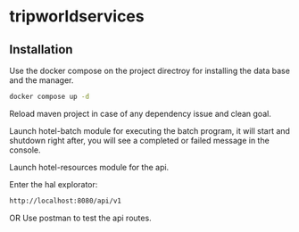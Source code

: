 # tripworldservices

## Installation

Use the docker compose on the project directroy for installing the data base and the manager.

```bash
docker compose up -d
```

Reload maven project in case of any dependency issue and clean goal.

Launch hotel-batch module for executing the batch program, it will start and shutdown right after, you will see a completed or failed message in the console.

Launch hotel-resources module for the api.

Enter the hal explorator:

```bash
http://localhost:8080/api/v1
```
OR
Use postman to test the api routes.
